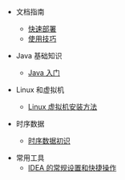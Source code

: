 * 文档指南
  * [快速部署](guide/quick-deploy.md)
  * [使用技巧](guide/use-tips.md)
* Java 基础知识
  * [Java 入门](JavaBase/java-base.md)
* Linux 和虚拟机
  * [Linux 虚拟机安装方法](Linux/linux-virtualmachine.md)

* 时序数据
  * [时序数据初识](TimeSeriesData/time-series-data-first-meeting.md)

- 常用工具
  - [IDEA 的常规设置和快捷操作](Tools/idea.md)







